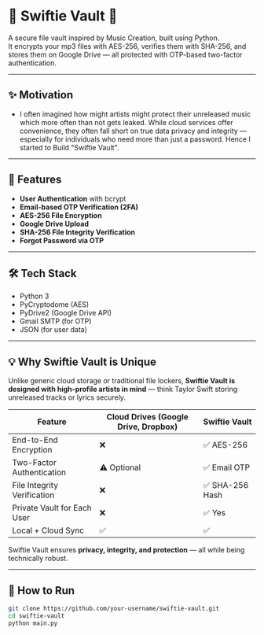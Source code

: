 # 🎵 Swiftie Vault 🩷

A secure file vault inspired by Music Creation, built using Python.  
It encrypts your mp3 files with AES-256, verifies them with SHA-256, and stores them on Google Drive — all protected with OTP-based two-factor authentication.


---

## ✨ Motivation
- I often imagined how might artists might protect their unreleased music which more often than not gets leaked. While cloud services offer convenience, they often fall short on true data privacy and integrity — especially for individuals who need more than just a password. Hence I started to Build "Swiftie Vault".

---
## 🔐 Features

- **User Authentication** with bcrypt
- **Email-based OTP Verification (2FA)**
- **AES-256 File Encryption**
- **Google Drive Upload**
- **SHA-256 File Integrity Verification**
- **Forgot Password via OTP**

---

## 🛠️ Tech Stack
- Python 3
- PyCryptodome (AES)
- PyDrive2 (Google Drive API)
- Gmail SMTP (for OTP)
- JSON (for user data)

---

## 💡 Why Swiftie Vault is Unique

Unlike generic cloud storage or traditional file lockers, **Swiftie Vault is designed with high-profile artists in mind** — think Taylor Swift storing unreleased tracks or lyrics securely.

| Feature | Cloud Drives (Google Drive, Dropbox) | Swiftie Vault |
|--------|------------------|-------------------|
| End-to-End Encryption | ❌ | ✅ AES-256 |
| Two-Factor Authentication | ⚠️ Optional | ✅ Email OTP |
| File Integrity Verification | ❌ | ✅ SHA-256 Hash |
| Private Vault for Each User | ❌ | ✅ Yes |
| Local + Cloud Sync | ✅ | ✅ |


Swiftie Vault ensures **privacy, integrity, and protection** — all while being technically robust.

---
## 🧪 How to Run

```bash
git clone https://github.com/your-username/swiftie-vault.git
cd swiftie-vault
python main.py
